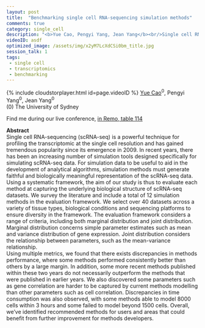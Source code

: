 ```yaml
---
layout: post
title:  "Benchmarking single cell RNA-sequencing simulation methods"
comments: true
category: single_cell
description: "<b>Yue Cao, Pengyi Yang, Jean Yang</b><br/>Single cell RNA-sequencing (scRNA-seq) is a powerf..."
videoID: asdf
optimized_image: /assets/img/x2yM7LcXdCSi0bm_title.jpg
session_talk: 1
tags:
 - single cell
 - transcriptomics
 - benchmarking
---
```

{% include cloudstorplayer.html id=page.videoID %}
<u>Yue Cao</u><sup>0</sup>, Pengyi Yang<sup>0</sup>, Jean Yang<sup>0</sup><br/>
\(0\) The University of Sydney

Find me during our live conference, [in Remo, table 114](https://remo.co)

<b>Abstract</b><br/>
Single cell RNA-sequencing \(scRNA-seq\) is a powerful technique for profiling the transcriptomic at the single cell resolution and has gained tremendous popularity since its emergence in 2009. In recent years, there has been an increasing number of simulation tools designed specifically for simulating scRNA-seq data. For simulation data to be useful to aid in the development of analytical algorithms, simulation methods must generate faithful and biologically meaningful representation of the scRNA-seq data.<br/>Using a systematic framework, the aim of our study is thus to evaluate each method at capturing the underlying biological structure of scRNA-seq datasets. We survey the literature and include a total of 12 simulation methods in the evaluation framework. We select over 40 datasets across a variety of tissue types, biological conditions and sequencing platforms to ensure diversity in the framework. The evaluation framework considers a range of criteria, including both marginal distribution and joint distribution. Marginal distribution concerns simple parameter estimates such as mean and variance distribution of gene expression. Joint distribution considers the relationship between parameters, such as the mean-variance relationship.<br/>Using multiple metrics, we found that there exists discrepancies in methods performance, where some methods performed consistently better than others by a large margin. In addition, some more recent methods published within these two years do not necessarily outperform the methods that were published in earlier years. We also discovered some parameters such as gene correlation are harder to be captured by current methods modelling than other parameters such as cell correlation. Discrepancies in time consumption was also observed, with some methods able to model 8000 cells within 3 hours and some failed to model beyond 1500 cells. Overall, we’ve identified recommended methods for users and areas that could benefit from further improvement for methods developers.
